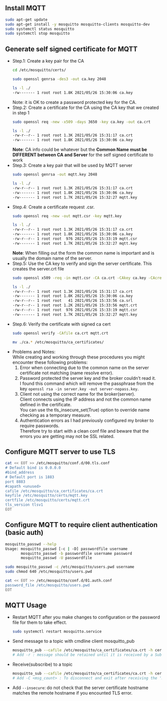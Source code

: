 ## Install MQTT
```bash
sudo apt-get update
sudo apt-get install -y mosquitto mosquitto-clients mosquitto-dev
sudo systemctl status mosquitto
sudo systemctl stop mosquitto
```

## Generate self signed certificate for MQTT
- Step.1: Create a key pair for the CA
  ```bash
  cd /etc/mosquitto/certs/

  sudo openssl genrsa -des3 -out ca.key 2048

  ls -l ./
  -rw------- 1 root root 1.8K 2021/05/26 15:30:06 ca.key
  ```
  Note: it is OK to create a password protected key for the CA.
- Step.2: Create a certificate for the CA using the CA key that we created in step 1
  ```bash
  sudo openssl req -new -x509 -days 3650 -key ca.key -out ca.crt

  ls -l ./
  -rw-r--r-- 1 root root 1.3K 2021/05/26 15:31:17 ca.crt
  -rw------- 1 root root 1.8K 2021/05/26 15:30:06 ca.key
  ```
  **Note**: CA info could be whatever but the **Common Name must be DIFFERENT between CA and Server** for the self signed certificate to work
- Step.3: Create a key pair that will be used by MQTT server
  ```bash
  sudo openssl genrsa -out mqtt.key 2048

  ls -l ./
  -rw-r--r-- 1 root root 1.3K 2021/05/26 15:31:17 ca.crt
  -rw------- 1 root root 1.8K 2021/05/26 15:30:06 ca.key
  -rw------- 1 root root 1.7K 2021/05/26 15:32:27 mqtt.key
  ```
- Step.4: Create a certificate request .csr.
  ```bash
  sudo openssl req -new -out mqtt.csr -key mqtt.key

  ls -l ./
  -rw-r--r-- 1 root root 1.3K 2021/05/26 15:31:17 ca.crt
  -rw------- 1 root root 1.8K 2021/05/26 15:30:06 ca.key
  -rw-r--r-- 1 root root  976 2021/05/26 15:33:19 mqtt.csr
  -rw------- 1 root root 1.7K 2021/05/26 15:32:27 mqtt.key
  ```
  **Note**: When filling out the form the common name is important and is usually the domain name of the server.
- Step.5: Use the CA key to verify and sign the server certificate. This creates the server.crt file
  ```bash
  sudo openssl x509 -req -in mqtt.csr -CA ca.crt -CAkey ca.key -CAcreateserial -out mqtt.crt -days 3650

  ls -l ./
  -rw-r--r-- 1 root root 1.3K 2021/05/26 15:31:17 ca.crt
  -rw------- 1 root root 1.8K 2021/05/26 15:30:06 ca.key
  -rw-r--r-- 1 root root   41 2021/05/26 15:33:56 ca.srl
  -rw-r--r-- 1 root root 1.2K 2021/05/26 15:33:56 mqtt.crt
  -rw-r--r-- 1 root root  976 2021/05/26 15:33:19 mqtt.csr
  -rw------- 1 root root 1.7K 2021/05/26 15:32:27 mqtt.key
  ```
- Step.6: Verify the certificate with signed ca cert
  ```bash
  sudo openssl verify -CAfile ca.crt mqtt.crt

  mv ./ca.* /etc/mosquitto/ca_certificates/
  ```
- Problems and Notes:</br>
  While creating and working through these procedures you might encounter these following problems:
  1. Error when connecting due to the common name on the server certificate not matching (name resolve error).
  2. Password protected the server key and the broker couldn’t read it.</br>
     I found this command which will remove the passphrase from the key `openssl rsa -in server.key -out server-nopass.key`.
  3. Client not using the correct name for the broker\(server\).</br>
     Client connects using the IP address and not the common name defined in the certificate.</br>
     You can use the tls_insecure_set(True) option to override name checking as a temporary measure.
  4. Authentication errors as I had previously configured my broker to require passwords.</br>
     Therefore try to start with a clean conf file and beware that the errors you are getting may not be SSL related.

## Configure MQTT server to use TLS
```bash
cat << EOT >> /etc/mosquitto/conf.d/00.tls.conf
# Default bind is 0.0.0.0
#bind_address
# Default port is 1883
port 8883
#capath <unused>
cafile /etc/mosquitto/ca_certificates/ca.crt
keyfile /etc/mosquitto/certs/mqtt.key
certfile /etc/mosquitto/certs/mqtt.crt
tls_version tlsv1
EOT
```

## Configure MQTT to require client authentication \(basic auth\)
```bash
mosquitto_passwd --help
Usage: mosquitto_passwd [-c | -D] passwordfile username
       mosquitto_passwd -b passwordfile username password
       mosquitto_passwd -U passwordfile

sudo mosquitto_passwd -c /etc/mosquitto/users.pwd username
sudo chmod 640 /etc/mosquitto/users.pwd

cat << EOT >> /etc/mosquitto/conf.d/01.auth.conf
password_file /etc/mosquitto/users.pwd
EOT
```

## MQTT Usage
- Restart MQTT after you make changes to configuration or the password file for them to take effect.
  ```bash
  sudo systemctl restart mosquitto.service
  ```
- Send message to a topic with cmdline client mosquitto_pub
  ```bash
  mosquitto_pub --cafile /etc/mosquitto/ca_certificates/ca.crt -h cert_common_name -t topic_name -m message_text -p 8883 -d -u user_name -P user_pass
  # Add -r : message should be retained until it is received by a Subscriber.
  ```
- Receive(subscribe) to a topic
  ```bash
  mosquitto_sub --cafile /etc/mosquitto/ca_certificates/ca.crt -h cert_common_name -t topic_name -p 8883 -d -u user_name -P user_pass
  # Add -C <msg_count> : To disconnect and exit after receiving the 'msg_count' messages.
  ```
- Add `--insecure`: do not check that the server certificate hostname matches the remote hostname if you encounted TLS error.
